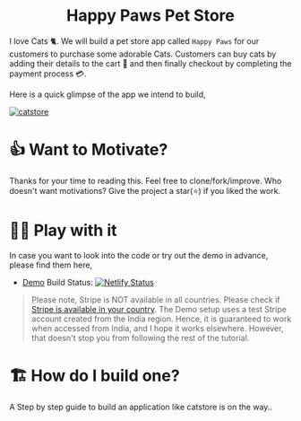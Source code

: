 <h1 align="center">
  Happy Paws Pet Store
</h1>

I love Cats 🐈. We will build a pet store app called `Happy Paws` for our customers to purchase some adorable Cats. Customers can buy cats by adding their details to the cart 🛒 and then finally checkout by completing the payment process 💳.

Here is a quick glimpse of the app we intend to build,

[![catstore](https://img.youtube.com/vi/cpA43AVPesY/0.jpg)](https://www.youtube.com/watch?v=cpA43AVPesY)

# 👍 Want to Motivate?
Thanks for your time to reading this. Feel free to clone/fork/improve. Who doesn't want motivations? Give the project a star(⭐) if you liked the work.

# 🤾‍♀️ Play with it
In case you want to look into the code or try out the demo in advance, please find them here,
- [Demo](https://happy-paws.netlify.app/)
Build Status: [![Netlify Status](https://api.netlify.com/api/v1/badges/82cddbc2-c063-46e9-a7b7-638fd6b6e2f0/deploy-status)](https://app.netlify.com/sites/happy-paws/deploys)

> Please note, Stripe is NOT available in all countries. Please check if [Stripe is available in your country](https://stripe.com/global). The Demo setup uses a test Stripe account created from the India region. Hence, it is guaranteed to work when accessed from India, and I hope it works elsewhere. However, that doesn't stop you from following the rest of the tutorial.

# 🏗️ How do I build one?
A Step by step guide to build an application like catstore is on the way..
